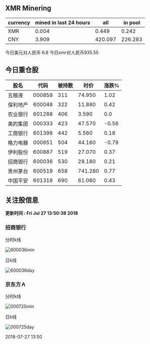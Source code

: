 ## XMR Minering

|currency|mined in last 24 hours|all|in pool|
|---|---|---|---|
|XMR|0.004|0.449|0.242|
|CNY|3.909|420.097|226.283|

今日美元对人民币 6.8	今日xmr对人民币935.55


## 今日重仓股 

|股名|代码|被持数|时价|涨跌%|
|---|---|---|---|---|
|五粮液|000858|311|74.950|1.02|
|保利地产|600048|322|11.880|0.42|
|农业银行|601288|406|3.590|0.0|
|美的集团|000333|423|47.570|-0.56|
|工商银行|601398|442|5.560|0.18|
|格力电器|000651|504|44.160|-0.79|
|伊利股份|600887|519|27.070|0.37|
|招商银行|600036|530|28.180|0.21|
|贵州茅台|600519|658|741.280|0.77|
|中国平安|601318|690|61.060|0.43|

## 关注股信息
**更新时间 : Fri Jul 27 13:50:38 2018**
### 招商银行 
分时k线

![600036min](http://image.sinajs.cn/newchart/min/n/sh600036.gif)

日k线

![600036day](http://image.sinajs.cn/newchart/daily/n/sh600036.gif)

### 京东方Ａ 
分时k线

![000725min](http://image.sinajs.cn/newchart/min/n/sz000725.gif)

日k线

![000725day](http://image.sinajs.cn/newchart/daily/n/sz000725.gif)

2018-07-27 13:50